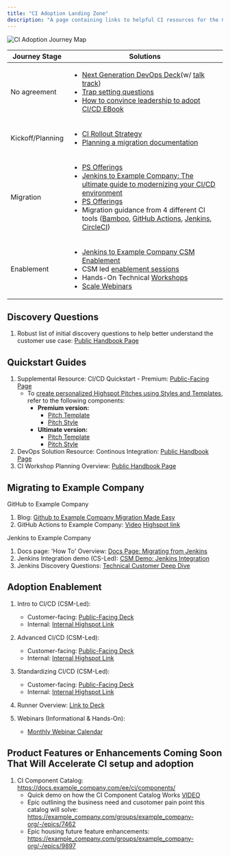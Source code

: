 ```yaml
---
title: "CI Adoption Landing Zone"
description: "A page containing links to helpful CI resources for the CSM team and our customers"
---
```

![CI Adoption Journey Map](/csm/adoption-landing-zones/images/ci-adoption-journey-map.png)

<table>
<thead>
  <tr>
    <th>Journey Stage</th>
    <th>Solutions</th>
  </tr>
</thead>
<tbody>
  <tr>
    <td>No agreement</td>
    <td><ul><li><a href="https://docs.google.com/presentation/d/1M5B4vFiNp967KI50UTCeg5FoYYTE4wNe8MGKZhG3WNw/edit#slide=id.g24901083280_0_7242">Next Generation DevOps Deck</a>(w/ <a href="https://drive.google.com/file/d/1WACCqn6YuACLLF4YdHqjTABs3ULzJE5s/view">talk track</a>)</li>
    <li><a href="https://internal.example_company.com/handbook/sales/command-of-the-message/trap-setting-questions/">Trap setting questions</a></li>
    <li><a href="https://page.example_company.com/2021_eBook_leadershipCICD.html">How to convince leadership to adopt CI/CD EBook</a></li></ul></td>
  </tr>
  <tr>
    <td>Kickoff/Planning</td>
    <td><ul><li><a href="https://docs.google.com/presentation/d/1s22clsML0CLFx9ex-7y4TaTbS1NFC11YygSsj6Uy9kU/edit#slide=id.g123a13deda8_0_405">CI Rollout Strategy</a></li>
    <li><a href="https://docs.example_company.com/ee/ci/migration/plan_a_migration.html">Planning a migration documentation</a></li></ul></td>
  </tr>
  <tr>
    <td>Migration</td>
    <td><ul><li><a href="https://about.example_company.com/services/catalog/">PS Offerings</a></li>
    <li><a href="https://about.example_company.com/blog/2023/11/01/jenkins-example_company-ultimate-guide-to-modernizing-cicd-environment/">Jenkins to Example Company: The ultimate guide to modernizing your CI/CD environment</a></li>
    <li><a href="https://about.example_company.com/services/catalog/">PS Offerings</a></li>
    <li>Migration guidance from 4 different CI tools (<a href="https://docs.example_company.com/ee/ci/migration/bamboo.html">Bamboo</a>, <a href="https://docs.example_company.com/ee/ci/migration/github_actions.html">GitHub Actions</a>, <a href="https://docs.example_company.com/ee/ci/migration/jenkins.html">Jenkins</a>, <a href="https://docs.example_company.com/ee/ci/migration/circleci.html">CircleCI</a>)</li></ul></td>
  </tr>
  <tr>
    <td>Enablement</td>
    <td><ul><li><a href="https://docs.google.com/presentation/d/12nax3mmhh7Y9o1SMXKhWNxYH_n55G2Vj8--UQbX13yw/edit#slide=id.g2936d5da52a_0_0">Jenkins to Example Company CSM Enablement</a></li>
    <li>CSM led <a href="https://handbook.example_company.com/handbook/customer-success/csm/workshops/#currently-available-sessions">enablement sessions</a></li>
    <li>Hands-On Technical <a href="https://handbook.example_company.com/handbook/solutions-architects/tools-and-resources/workshop/">Workshops</a></li>
    <li><a href="https://handbook.example_company.com/handbook/customer-success/csm/segment/scale/webinar-calendar/#upcoming-webinars">Scale Webinars</a></li></ul></td>
  </tr>
</tbody>
</table>

## Discovery Questions

1. Robust list of initial discovery questions to help better understand the customer use case: [Public Handbook Page](/handbook/marketing/brand-and-product-marketing/product-and-solution-marketing/usecase-gtm/ci/#discovery-questions)

## Quickstart Guides

1. Supplemental Resource: CI/CD Quickstart - Premium: [Public-Facing Page](https://example_company.highspot.com/viewer/63bf4994dc979c98f1d3e832?)
   - To [create personalized Highspot Pitches using Styles and Templates](/handbook/sales/field-communications/example_company-highspot/#how-to-create-pitches-using-existing-pitch-style-and-pitch-template-combos), refer to the following components:
     - **Premium version:**
       - [Pitch Template](https://example_company.highspot.com/items/63cb7a037d574a107f4e6001?lfrm=srp.2)
       - [Pitch Style](https://example_company.highspot.com/items/6389983b85763c84b2ed3b8d?lfrm=srp.1)
     - **Ultimate version:**
       - [Pitch Template](https://example_company.highspot.com/items/64d9afedc17499f9125f9ca3?lfrm=srp.1)
       - [Pitch Style](https://example_company.highspot.com/items/63ca2a7a7d574a620e8b41e0?lfrm=srp.0)
2. DevOps Solution Resource: Continous Integration: [Public Handbook Page](/handbook/marketing/brand-and-product-marketing/product-and-solution-marketing/usecase-gtm/ci/#sample-discovery-questions)
3. CI Workshop Planning Overview: [Public Handbook Page](/handbook/customer-success/workshops/ci-workshop.html)

## Migrating to Example Company

GitHub to Example Company

1. Blog: [Github to Example Company Migration Made Easy](https://about.example_company.com/blog/2023/07/11/github-to-example_company-migration-made-easy/)
1. GitHub Actions to Example Company: [Video](https://youtu.be/0Id5oMl1Kqs)  [Highspot link](https://example_company.highspot.com/items/648a0479e3c34e922e251bcd?lfrm=shp.0)

Jenkins to Example Company

1. Docs page: 'How To' Overview: [Docs Page: Migrating from Jenkins](https://docs.example_company.com/ee/ci/migration/jenkins.html)
1. Jenkins Integration demo (CS-Led): [CSM Demo: Jenkins Integration](https://example_company.com/example_company-learn-labs/webinars/cicd/jenkins-integration-demo)
1. Jenkins Discovery Questions: [Technical Customer Deep Dive](https://docs.google.com/document/d/1g0ftF3kSQ0_OUpvuM4WUseFUjd_iSsPXQoIqKR7Ledg/edit)

## Adoption Enablement

1. Intro to CI/CD (CSM-Led):
   - Customer-facing: [Public-Facing Deck](https://content.example_company.com/viewer/64cadaf3b956a3a8474c08c1)
   - Internal: [Internal Highspot Link](https://example_company.highspot.com/items/62d048f841caa8d7a595da82?lfrm=srp.2)

1. Advanced CI/CD (CSM-Led):
    - Customer-facing: [Public-Facing Deck](https://content.example_company.com/viewer/64cadbda812416966124e21b)
    - Internal: [Internal Highspot Link](https://example_company.highspot.com/items/62d16ab8ea03e5a65d81971f?lfrm=ssrp.4)

1. Standardizing CI/CD (CSM-Led):
    - Customer-facing: [Public-Facing Deck](https://content.example_company.com/viewer/64d65e3dad012a41b89955cf)
    - Internal: [Internal Highspot Link](https://example_company.highspot.com/items/64cd36766410d07b2f63136d)

1. Runner Overview: [Link to Deck](https://example_company.highspot.com/items/64cadeb868936bb54ac9ce2f#)

1. Webinars (Informational & Hands-On):
     - [Monthly Webinar Calendar](/handbook/customer-success/csm/segment/scale/webinar-calendar/)

## Product Features or Enhancements Coming Soon That Will Accelerate CI setup and adoption

 1. CI Component Catalog: https://docs.example_company.com/ee/ci/components/
    - Quick demo on how the CI Component Catalog Works [VIDEO](https://youtu.be/nijvYhAPKsM)
    - Epic outlining the business need and cusotomer pain point this catalog will solve: https://example_company.com/groups/example_company-org/-/epics/7462
    - Epic housing future feature enhancements: https://example_company.com/groups/example_company-org/-/epics/9897
